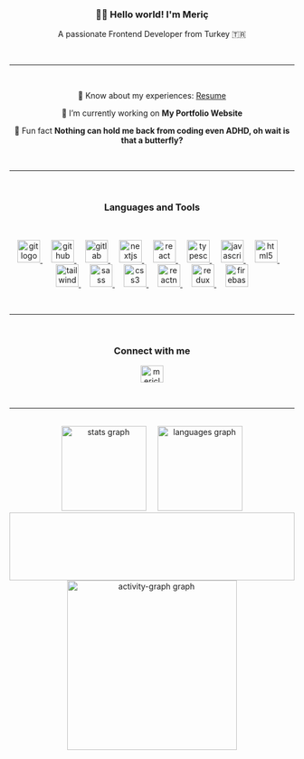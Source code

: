 <h3 align="center">🖖🏽 Hello world! I'm Meriç</h3>
<p align="center">A passionate Frontend Developer from Turkey 🇹🇷</p>
<br>

---

<br>

<div align="center">

🧾 Know about my experiences: [Resume](https://drive.google.com/file/d/1LGo8_CeJG1c3onfmAzcRwoUFJKuRwOkz/view?usp=share_link)

📂 I’m currently working on **My Portfolio Website**

🤫 Fun fact **Nothing can hold me back from coding even ADHD, oh wait is that a butterfly?**

</div>

<br>

---

<br>

<h3 align="center" width="100%">Languages and Tools</h3>

<br>

<p align="center">
  <a href="https://git-scm.com/" target="_blank" rel="noreferrer">
     <img src="https://cdn.jsdelivr.net/gh/devicons/devicon/icons/git/git-original.svg" height="40" alt="git logo"  />
  </a>
<img width="12" />
<a href="https://github.com" target="_blank" rel="noreferrer">
 <img src="https://skillicons.dev/icons?i=github" height="40" alt="github logo"  />
</a>
 
 <img width="12" />
 <a href="https://about.gitlab.com" target="_blank" rel="noreferrer">
 <img src="https://cdn.jsdelivr.net/gh/devicons/devicon/icons/gitlab/gitlab-original.svg" height="40" alt="gitlab logo"  />
</a>
 <img width="12" />
  <a href="https://nextjs.org/" target="_blank" rel="noreferrer">
    <img src="https://cdn.jsdelivr.net/gh/devicons/devicon/icons/nextjs/nextjs-original.svg" height="40" alt="nextjs logo"  />
  </a>
  <img width="12" />
  <a href="https://reactjs.org/" target="_blank" rel="noreferrer">
    <img src="https://cdn.jsdelivr.net/gh/devicons/devicon/icons/react/react-original.svg" height="40" alt="react logo"  />
  </a>
  <img width="12" />
  <a href="https://www.typescriptlang.org/" target="_blank" rel="noreferrer">
    <img src="https://cdn.jsdelivr.net/gh/devicons/devicon/icons/typescript/typescript-original.svg" height="40" alt="typescript logo"  />
  </a>
  <img width="12" />
  <a href="https://developer.mozilla.org/en-US/docs/Web/JavaScript" target="_blank" rel="noreferrer">
    <img src="https://cdn.jsdelivr.net/gh/devicons/devicon/icons/javascript/javascript-original.svg" height="40" alt="javascript logo"  />
  </a>
  <img width="12" />
  <a href="https://www.w3.org/html/" target="_blank" rel="noreferrer">
    <img src="https://cdn.jsdelivr.net/gh/devicons/devicon/icons/html5/html5-original.svg" height="40" alt="html5 logo"  />
  </a>
  <img width="12" />
  <a href="https://tailwindcss.com/" target="_blank" rel="noreferrer">
    <img src="https://cdn.simpleicons.org/tailwindcss/06B6D4" height="40" alt="tailwindcss logo"  />
  </a>
  <img width="12" />
  <a href="https://sass-lang.com" target="_blank" rel="noreferrer">
    <img src="https://cdn.jsdelivr.net/gh/devicons/devicon/icons/sass/sass-original.svg" height="40" alt="sass logo"  />
  </a>
  <img width="12" />
  <a href="https://www.w3schools.com/css/" target="_blank" rel="noreferrer">
    <img src="https://cdn.jsdelivr.net/gh/devicons/devicon/icons/css3/css3-original.svg" height="40" alt="css3 logo"  />
  </a>
  <img width="12" />
  <a href="https://reactnative.dev/" target="_blank" rel="noreferrer">
    <img src="https://reactnative.dev/img/header_logo.svg" alt="reactnative" width="40" height="40"/>
  </a>
  <img width="12" />
  <a href="https://redux.js.org" target="_blank" rel="noreferrer">
    <img src="https://cdn.jsdelivr.net/gh/devicons/devicon/icons/redux/redux-original.svg" height="40" alt="redux logo"  />
  </a>
  <img width="12" />
  <a href="https://firebase.google.com/" target="_blank" rel="noreferrer">
   <img src="https://cdn.jsdelivr.net/gh/devicons/devicon/icons/firebase/firebase-plain.svg" height="40" alt="firebase logo"  />
  </a>
</p>

<br>

---

<br>

<h3 align="center">Connect with me</h3>
<p align="center">
<a href="https://linkedin.com/in/mericlomlu" target="blank"><img align="center" src="https://raw.githubusercontent.com/maurodesouza/profile-readme-generator/master/src/assets/icons/social/linkedin/default.svg" alt="mericlomlu" height="30" width="40" /></a>
</p>

<br>

---

<br>

<div align="center">
  <img src="https://github-readme-stats.vercel.app/api?username=mericlomlu&hide_title=false&hide_rank=false&show_icons=true&include_all_commits=true&count_private=true&disable_animations=false&theme=dracula&locale=en&hide_border=false&order=1" height="150" alt="stats graph"  />
  <img width="12" />
  <img src="https://github-readme-stats.vercel.app/api/top-langs?username=mericlomlu&locale=en&hide_title=false&layout=compact&card_width=320&langs_count=5&theme=dracula&hide_border=false&order=2" height="150" alt="languages graph"  />
  <img width="1024" height="120" />
  <img src="https://github-readme-activity-graph.vercel.app/graph?username=mericlomlu&radius=16&theme=react&area=true&order=5" height="300" alt="activity-graph graph"  />
</div>

<br>
